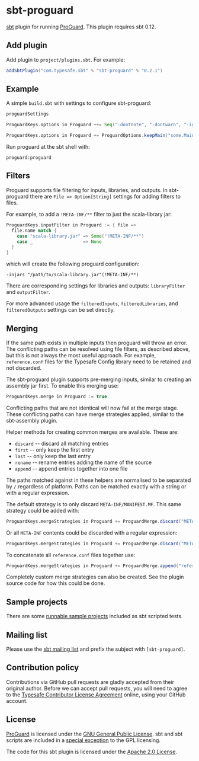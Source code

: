 sbt-proguard
============

[sbt] plugin for running [ProGuard]. This plugin requires sbt 0.12.


Add plugin
----------

Add plugin to `project/plugins.sbt`. For example:

```scala
addSbtPlugin("com.typesafe.sbt" % "sbt-proguard" % "0.2.1")
```


Example
-------

A simple `build.sbt` with settings to configure sbt-proguard:

```scala
proguardSettings

ProguardKeys.options in Proguard ++= Seq("-dontnote", "-dontwarn", "-ignorewarnings")

ProguardKeys.options in Proguard += ProguardOptions.keepMain("some.MainClass")
```

Run proguard at the sbt shell with:

```shell
proguard:proguard
```


Filters
-------

Proguard supports file filtering for inputs, libraries, and outputs. In
sbt-proguard there are `File => Option[String]` settings for adding filters to
files.

For example, to add a `!META-INF/**` filter to just the scala-library jar:

```scala
ProguardKeys.inputFilter in Proguard := { file =>
  file.name match {
    case "scala-library.jar" => Some("!META-INF/**")
    case _                   => None
  }
}
```

which will create the following proguard configuration:

```
-injars "/path/to/scala-library.jar"(!META-INF/**)
```

There are corresponding settings for libraries and outputs: `libraryFilter` and
`outputFilter`.

For more advanced usage the `filteredInputs`, `filteredLibraries`, and
`filteredOutputs` settings can be set directly.


Merging
-------

If the same path exists in multiple inputs then proguard will throw an error.
The conflicting paths can be resolved using file filters, as described above,
but this is not always the most useful approach. For example, `reference.conf`
files for the Typesafe Config library need to be retained and not discarded.

The sbt-proguard plugin supports pre-merging inputs, similar to creating an
assembly jar first. To enable this merging use:

```scala
ProguardKeys.merge in Proguard := true
```

Conflicting paths that are not identical will now fail at the merge stage. These
conflicting paths can have merge strategies applied, similar to the sbt-assembly
plugin.

Helper methods for creating common merges are available. These are:

  - `discard` -- discard all matching entries
  - `first` -- only keep the first entry
  - `last` -- only keep the last entry
  - `rename` -- rename entries adding the name of the source
  - `append` -- append entries together into one file

The paths matched against in these helpers are normalised to be separated by `/`
regardless of platform. Paths can be matched exactly with a string or with a
regular expression.

The default strategy is to only discard `META-INF/MANIFEST.MF`. This same
strategy could be added with:

```scala
ProguardKeys.mergeStrategies in Proguard += ProguardMerge.discard("META-INF/MANIFEST.MF")
```

Or all `META-INF` contents could be discarded with a regular expression:

```scala
ProguardKeys.mergeStrategies in Proguard += ProguardMerge.discard("META-INF/.*".r)
```

To concatenate all `reference.conf` files together use:

```scala
ProguardKeys.mergeStrategies in Proguard += ProguardMerge.append("reference.conf")
```

Completely custom merge strategies can also be created. See the plugin source
code for how this could be done.


Sample projects
---------------

There are some [runnable sample projects][samples] included as sbt scripted tests.


Mailing list
------------

Please use the [sbt mailing list][email] and prefix the subject with `[sbt-proguard]`.


Contribution policy
-------------------

Contributions via GitHub pull requests are gladly accepted from their original
author. Before we can accept pull requests, you will need to agree to the
[Typesafe Contributor License Agreement][cla] online, using your GitHub account.


License
-------

[ProGuard] is licensed under the [GNU General Public License][gpl]. sbt and sbt scripts
are included in a [special exception][except] to the GPL licensing.

The code for this sbt plugin is licensed under the [Apache 2.0 License][apache].


[sbt]: https://github.com/sbt/sbt
[ProGuard]: http://proguard.sourceforge.net/
[sbt-assembly]: https://github.com/sbt/sbt-assembly
[samples]: https://github.com/sbt/sbt-proguard/tree/v0.2.1/src/sbt-test/proguard
[email]: http://groups.google.com/group/simple-build-tool
[cla]: http://www.typesafe.com/contribute/cla
[gpl]: http://www.gnu.org/licenses/gpl.html
[except]: http://proguard.sourceforge.net/GPL_exception.html
[apache]: http://www.apache.org/licenses/LICENSE-2.0.html
